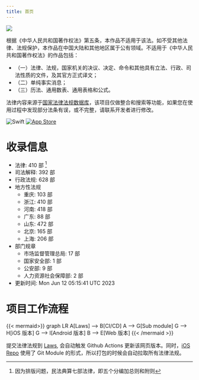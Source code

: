 ```yaml
---
title: 首页
---
```


![](https://s2.loli.net/2022/03/17/EemiTDZlXO9SvfP.png)

根据《中华人民共和国著作权法》第五条，本作品不适用于该法。如不受其他法律、法规保护，本作品在中国大陆和其他地区属于公有领域。不适用于《中华人民共和国著作权法》的作品包括：
- （一）法律、法规，国家机关的决议、决定、命令和其他具有立法、行政、司法性质的文件，及其官方正式译文；
- （二）单纯事实消息；
- （三）历法、通用数表、通用表格和公式。

法律内容来源于[国家法律法规数据库](https://flk.npc.gov.cn)，该项目仅做整合和搜索等功能，如果您在使用过程中发现部分法条有误，或不完整，请联系开发者进行修改。


![Swift](https://img.shields.io/badge/swift-F54A2A?style=for-the-badge&logo=swift&logoColor=white)
[![App Store](https://img.shields.io/badge/App_Store-0D96F6?style=for-the-badge&logo=app-store&logoColor=white)](https://apps.apple.com/app/apple-store/id1612953870?pt=124208302&ct=github&mt=8)

# 收录信息
 - 法律: 410 部 [^1]
 - 司法解释: 392 部
 - 行政法规: 628 部
 - 地方性法规
	- 重庆: 103 部
	- 浙江: 410 部
	- 河南: 418 部
	- 广东: 88 部
	- 山东: 472 部
	- 北京: 165 部
	- 上海: 206 部
 - 部门规章
	- 市场监督管理总局: 17 部
	- 国家安全部: 1 部
	- 公安部: 9 部
	- 人力资源社会保障部: 2 部
 - 更新时间: Mon Jun 12 05:15:41 UTC 2023

# 项目工作流程

{{< mermaid>}}
graph LR
    A[Laws] --> B[CI/CD]
    A --> G[Sub module]
    G --> H[iOS 版本]
    G --> I[Android 版本]
    B --> E[Web 版本]
{{< /mermaid >}}

提交法律法规到 [Laws](https://github.com/LawRefBook/Laws/tree/master), 会自动触发 Github Actions 更新该网页版本。同时，[iOS Repo](https://github.com/RanKKI/LawRefBook) 使用了 Git Module 的形式，所以打包的时候会自动拉取所有法律法规。

[^1]: 因为排版问题，民法典算七部法律，即五个分编加总则和附则